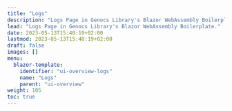```yaml
---
title: "Logs"
description: "Logs Page in Genocs Library's Blazor WebAssembly Boilerplate."
lead: "Logs Page in Genocs Library's Blazor WebAssembly Boilerplate."
date: 2023-05-13T15:40:19+02:00
lastmod: 2023-05-13T15:40:19+02:00
draft: false
images: []
menu:
  blazor-template:
    identifier: "ui-overview-logs"
    name: "Logs"
    parent: "ui-overview"
weight: 105
toc: true
---
```



